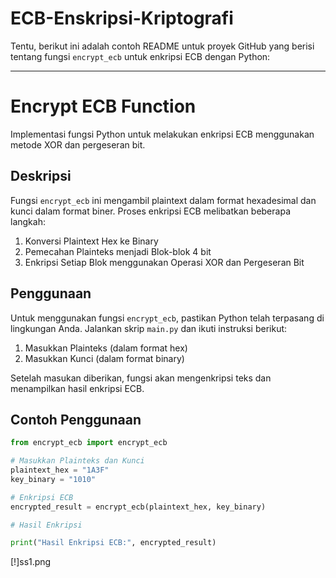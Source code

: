 # ECB-Enskripsi-Kriptografi
Tentu, berikut ini adalah contoh README untuk proyek GitHub yang berisi tentang fungsi `encrypt_ecb` untuk enkripsi ECB dengan Python:

---

# Encrypt ECB Function

Implementasi fungsi Python untuk melakukan enkripsi ECB menggunakan metode XOR dan pergeseran bit.

## Deskripsi

Fungsi `encrypt_ecb` ini mengambil plaintext dalam format hexadesimal dan kunci dalam format biner. Proses enkripsi ECB melibatkan beberapa langkah:

1. Konversi Plaintext Hex ke Binary
2. Pemecahan Plainteks menjadi Blok-blok 4 bit
3. Enkripsi Setiap Blok menggunakan Operasi XOR dan Pergeseran Bit

## Penggunaan

Untuk menggunakan fungsi `encrypt_ecb`, pastikan Python telah terpasang di lingkungan Anda. Jalankan skrip `main.py` dan ikuti instruksi berikut:

1. Masukkan Plainteks (dalam format hex)
2. Masukkan Kunci (dalam format binary)

Setelah masukan diberikan, fungsi akan mengenkripsi teks dan menampilkan hasil enkripsi ECB.

## Contoh Penggunaan

```python
from encrypt_ecb import encrypt_ecb

# Masukkan Plainteks dan Kunci
plaintext_hex = "1A3F"
key_binary = "1010"

# Enkripsi ECB
encrypted_result = encrypt_ecb(plaintext_hex, key_binary)

# Hasil Enkripsi 

print("Hasil Enkripsi ECB:", encrypted_result)
```

[!]ss1.png

